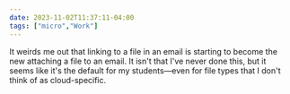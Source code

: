 ```yaml
---
date: 2023-11-02T11:37:11-04:00
tags: ["micro","Work"]
---
```

It weirds me out that linking to a file in an email is starting to become the new attaching a file to an email. It isn't that I've never done this, but it seems like it's the default for my students—even for file types that I don't think of as cloud-specific.